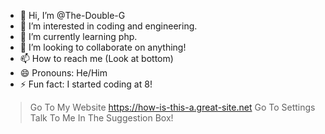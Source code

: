 - 👋 Hi, I’m @The-Double-G
- 👀 I’m interested in coding and engineering.
- 🌱 I’m currently learning php.
- 💞️ I’m looking to collaborate on anything!
- 📫 How to reach me (Look at bottom)
- 😄 Pronouns: He/Him
- ⚡ Fun fact: I started coding at 8!
  
>Go To My Website https://how-is-this-a.great-site.net
>Go To Settings
>Talk To Me In The Suggestion Box!
<!---
The-Double-G/The-Double-G is a ✨ special ✨ repository because its `README.md` (this file) appears on your GitHub profile.
You can click the Preview link to take a look at your changes.
--->
